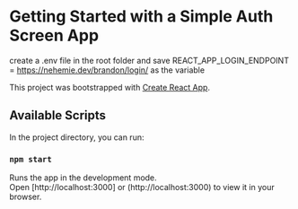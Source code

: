# Getting Started with a Simple Auth Screen App

create a .env file in the root folder and save REACT_APP_LOGIN_ENDPOINT = https://nehemie.dev/brandon/login/ as the variable

This project was bootstrapped with [Create React App](https://github.com/facebook/create-react-app).

## Available Scripts

In the project directory, you can run:

### `npm start`

Runs the app in the development mode.\
Open [http://localhost:3000] or (http://localhost:3000) to view it in your browser.
